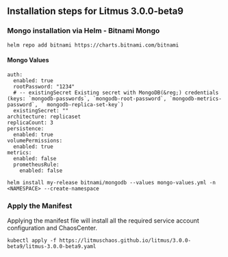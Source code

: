 ## Installation steps for Litmus 3.0.0-beta9

### Mongo installation via Helm - Bitnami Mongo

```shell
helm repo add bitnami https://charts.bitnami.com/bitnami
```

#### Mongo Values

```shell
auth:
  enabled: true
  rootPassword: "1234"
  # -- existingSecret Existing secret with MongoDB(&reg;) credentials (keys: `mongodb-passwords`, `mongodb-root-password`, `mongodb-metrics-password`, ` mongodb-replica-set-key`)
  existingSecret: ""
architecture: replicaset
replicaCount: 3
persistence:
  enabled: true
volumePermissions:
  enabled: true
metrics:
  enabled: false
  prometheusRule:
    enabled: false
```

```shell
helm install my-release bitnami/mongodb --values mongo-values.yml -n <NAMESPACE> --create-namespace
```

### Apply the Manifest

Applying the manifest file will install all the required service account configuration and ChaosCenter.

```shell
kubectl apply -f https://litmuschaos.github.io/litmus/3.0.0-beta9/litmus-3.0.0-beta9.yaml
```
